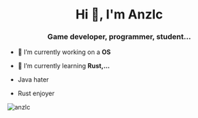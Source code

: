 <h1 align="center">Hi 👋, I'm Anzlc</h1>
<h3 align="center">Game developer, programmer, student...</h3>

- 🔭 I’m currently working on a **OS**

- 🌱 I’m currently learning **Rust,...**
- Java hater
- Rust enjoyer 

<p><img align="center" src="https://github-readme-streak-stats.herokuapp.com/?user=anzlc&" alt="anzlc" /></p>



